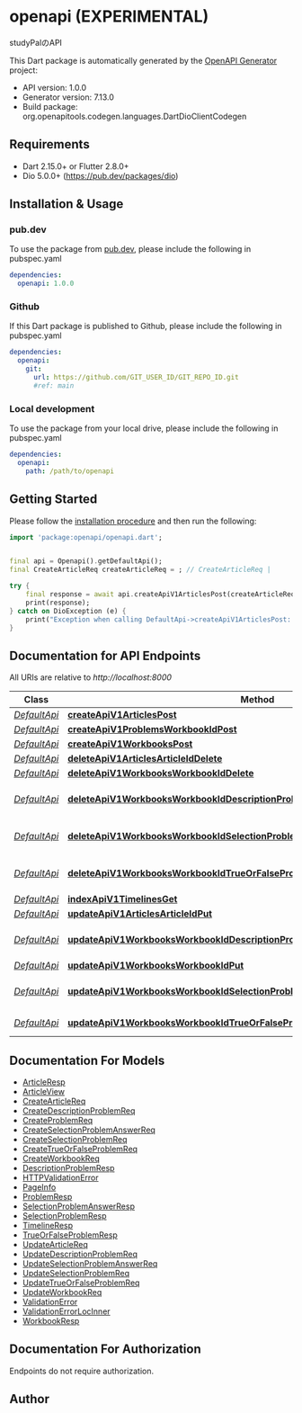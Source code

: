 # openapi (EXPERIMENTAL)
studyPalのAPI

This Dart package is automatically generated by the [OpenAPI Generator](https://openapi-generator.tech) project:

- API version: 1.0.0
- Generator version: 7.13.0
- Build package: org.openapitools.codegen.languages.DartDioClientCodegen

## Requirements

* Dart 2.15.0+ or Flutter 2.8.0+
* Dio 5.0.0+ (https://pub.dev/packages/dio)

## Installation & Usage

### pub.dev
To use the package from [pub.dev](https://pub.dev), please include the following in pubspec.yaml
```yaml
dependencies:
  openapi: 1.0.0
```

### Github
If this Dart package is published to Github, please include the following in pubspec.yaml
```yaml
dependencies:
  openapi:
    git:
      url: https://github.com/GIT_USER_ID/GIT_REPO_ID.git
      #ref: main
```

### Local development
To use the package from your local drive, please include the following in pubspec.yaml
```yaml
dependencies:
  openapi:
    path: /path/to/openapi
```

## Getting Started

Please follow the [installation procedure](#installation--usage) and then run the following:

```dart
import 'package:openapi/openapi.dart';


final api = Openapi().getDefaultApi();
final CreateArticleReq createArticleReq = ; // CreateArticleReq | 

try {
    final response = await api.createApiV1ArticlesPost(createArticleReq);
    print(response);
} catch on DioException (e) {
    print("Exception when calling DefaultApi->createApiV1ArticlesPost: $e\n");
}

```

## Documentation for API Endpoints

All URIs are relative to *http://localhost:8000*

Class | Method | HTTP request | Description
------------ | ------------- | ------------- | -------------
[*DefaultApi*](doc/DefaultApi.md) | [**createApiV1ArticlesPost**](doc/DefaultApi.md#createapiv1articlespost) | **POST** /api/v1/articles/ | Create
[*DefaultApi*](doc/DefaultApi.md) | [**createApiV1ProblemsWorkbookIdPost**](doc/DefaultApi.md#createapiv1problemsworkbookidpost) | **POST** /api/v1/problems/{workbook_id} | Create
[*DefaultApi*](doc/DefaultApi.md) | [**createApiV1WorkbooksPost**](doc/DefaultApi.md#createapiv1workbookspost) | **POST** /api/v1/workbooks/ | Create
[*DefaultApi*](doc/DefaultApi.md) | [**deleteApiV1ArticlesArticleIdDelete**](doc/DefaultApi.md#deleteapiv1articlesarticleiddelete) | **DELETE** /api/v1/articles/{article_id} | Delete
[*DefaultApi*](doc/DefaultApi.md) | [**deleteApiV1WorkbooksWorkbookIdDelete**](doc/DefaultApi.md#deleteapiv1workbooksworkbookiddelete) | **DELETE** /api/v1/workbooks/{workbook_id} | Delete
[*DefaultApi*](doc/DefaultApi.md) | [**deleteApiV1WorkbooksWorkbookIdDescriptionProblemsDescriptionProblemIdDelete**](doc/DefaultApi.md#deleteapiv1workbooksworkbookiddescriptionproblemsdescriptionproblemiddelete) | **DELETE** /api/v1/workbooks/{workbook_id}/description-problems/{description_problem_id} | Delete
[*DefaultApi*](doc/DefaultApi.md) | [**deleteApiV1WorkbooksWorkbookIdSelectionProblemsSelectionProblemIdDelete**](doc/DefaultApi.md#deleteapiv1workbooksworkbookidselectionproblemsselectionproblemiddelete) | **DELETE** /api/v1/workbooks/{workbook_id}/selection-problems/{selection_problem_id} | Delete
[*DefaultApi*](doc/DefaultApi.md) | [**deleteApiV1WorkbooksWorkbookIdTrueOrFalseProblemsTrueOrFalseProblemIdDelete**](doc/DefaultApi.md#deleteapiv1workbooksworkbookidtrueorfalseproblemstrueorfalseproblemiddelete) | **DELETE** /api/v1/workbooks/{workbook_id}/true-or-false-problems/{true_or_false_problem_id} | Delete
[*DefaultApi*](doc/DefaultApi.md) | [**indexApiV1TimelinesGet**](doc/DefaultApi.md#indexapiv1timelinesget) | **GET** /api/v1/timelines | Index
[*DefaultApi*](doc/DefaultApi.md) | [**updateApiV1ArticlesArticleIdPut**](doc/DefaultApi.md#updateapiv1articlesarticleidput) | **PUT** /api/v1/articles/{article_id} | Update
[*DefaultApi*](doc/DefaultApi.md) | [**updateApiV1WorkbooksWorkbookIdDescriptionProblemsDescriptionProblemIdPut**](doc/DefaultApi.md#updateapiv1workbooksworkbookiddescriptionproblemsdescriptionproblemidput) | **PUT** /api/v1/workbooks/{workbook_id}/description-problems/{description_problem_id} | Update
[*DefaultApi*](doc/DefaultApi.md) | [**updateApiV1WorkbooksWorkbookIdPut**](doc/DefaultApi.md#updateapiv1workbooksworkbookidput) | **PUT** /api/v1/workbooks/{workbook_id} | Update
[*DefaultApi*](doc/DefaultApi.md) | [**updateApiV1WorkbooksWorkbookIdSelectionProblemsSelectionProblemIdPut**](doc/DefaultApi.md#updateapiv1workbooksworkbookidselectionproblemsselectionproblemidput) | **PUT** /api/v1/workbooks/{workbook_id}/selection-problems/{selection_problem_id} | Update
[*DefaultApi*](doc/DefaultApi.md) | [**updateApiV1WorkbooksWorkbookIdTrueOrFalseProblemsTrueOrFalseProblemIdPut**](doc/DefaultApi.md#updateapiv1workbooksworkbookidtrueorfalseproblemstrueorfalseproblemidput) | **PUT** /api/v1/workbooks/{workbook_id}/true-or-false-problems/{true_or_false_problem_id} | Update


## Documentation For Models

 - [ArticleResp](doc/ArticleResp.md)
 - [ArticleView](doc/ArticleView.md)
 - [CreateArticleReq](doc/CreateArticleReq.md)
 - [CreateDescriptionProblemReq](doc/CreateDescriptionProblemReq.md)
 - [CreateProblemReq](doc/CreateProblemReq.md)
 - [CreateSelectionProblemAnswerReq](doc/CreateSelectionProblemAnswerReq.md)
 - [CreateSelectionProblemReq](doc/CreateSelectionProblemReq.md)
 - [CreateTrueOrFalseProblemReq](doc/CreateTrueOrFalseProblemReq.md)
 - [CreateWorkbookReq](doc/CreateWorkbookReq.md)
 - [DescriptionProblemResp](doc/DescriptionProblemResp.md)
 - [HTTPValidationError](doc/HTTPValidationError.md)
 - [PageInfo](doc/PageInfo.md)
 - [ProblemResp](doc/ProblemResp.md)
 - [SelectionProblemAnswerResp](doc/SelectionProblemAnswerResp.md)
 - [SelectionProblemResp](doc/SelectionProblemResp.md)
 - [TimelineResp](doc/TimelineResp.md)
 - [TrueOrFalseProblemResp](doc/TrueOrFalseProblemResp.md)
 - [UpdateArticleReq](doc/UpdateArticleReq.md)
 - [UpdateDescriptionProblemReq](doc/UpdateDescriptionProblemReq.md)
 - [UpdateSelectionProblemAnswerReq](doc/UpdateSelectionProblemAnswerReq.md)
 - [UpdateSelectionProblemReq](doc/UpdateSelectionProblemReq.md)
 - [UpdateTrueOrFalseProblemReq](doc/UpdateTrueOrFalseProblemReq.md)
 - [UpdateWorkbookReq](doc/UpdateWorkbookReq.md)
 - [ValidationError](doc/ValidationError.md)
 - [ValidationErrorLocInner](doc/ValidationErrorLocInner.md)
 - [WorkbookResp](doc/WorkbookResp.md)


## Documentation For Authorization

Endpoints do not require authorization.


## Author



